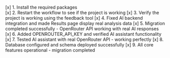 [x] 1. Install the required packages  
[x] 2. Restart the workflow to see if the project is working
[x] 3. Verify the project is working using the feedback tool
[x] 4. Fixed AI backend integration and made Results page display real analysis data
[x] 5. Migration completed successfully - OpenRouter API working with real AI responses
[x] 6. Added OPENROUTER_API_KEY and verified AI assistant functionality
[x] 7. Tested AI assistant with real OpenRouter API - working perfectly
[x] 8. Database configured and schema deployed successfully
[x] 9. All core features operational - migration completed